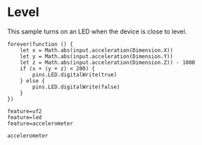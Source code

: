 # Level

This sample turns on an LED when the device is close to level.

```blocks
forever(function () {
    let x = Math.abs(input.acceleration(Dimension.X))
    let y = Math.abs(input.acceleration(Dimension.Y))
    let z = Math.abs(input.acceleration(Dimension.Z)) - 1000
    if (x + (y + z) < 200) {
        pins.LED.digitalWrite(true)
    } else {
        pins.LED.digitalWrite(false)
    }
})
```

```config
feature=uf2
feature=led
feature=accelerometer
```

```package
accelerometer
```
